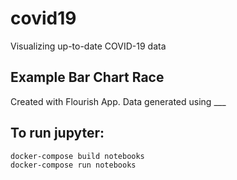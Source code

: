 # covid19
Visualizing up-to-date COVID-19 data

## Example Bar Chart Race
Created with Flourish App. Data generated using ___  

<div class="flourish-embed flourish-bar-chart-race" data-src="visualisation/1726960"><script src="https://public.flourish.studio/resources/embed.js"></script></div>

## To run jupyter:
```bash
docker-compose build notebooks
docker-compose run notebooks
```
